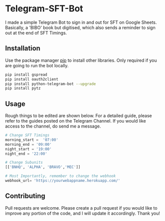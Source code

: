 # Telegram-SFT-Bot

I made a simple Telegram Bot to sign in and out for SFT on Google Sheets. Basically, a 'BIBO' book but digitised, which also sends a reminder to sign out at the end of SFT Timings.

## Installation

Use the package manager [pip](https://pip.pypa.io/en/stable/) to install other libraries. Only required if you are going to run the bot locally.

```bash
pip install gspread
pip install oauth2client
pip install python-telegram-bot --upgrade
pip install pytz
```

## Usage

Rough things to be edited are shown below. For a detailed guide, please refer to the guides posted on the Telegram Channel. If you would like access to the channel, do send me a message.
```python
# Change SFT Timings
morning_start =  '07:00'
morning_end = '09:00'
night_start = '19:00'
night_end = '22:00'

# Change Subunits
[['BNHQ', 'ALPHA', 'BRAVO','MEC']]

# Most Importantly, remember to change the webhook
webhook_url= 'https://yourwebappname.herokuapp.com/'
```

## Contributing

Pull requests are welcome. Please create a pull request if you would like to improve any portion of the code, and I will update it accordingly. Thank you!


